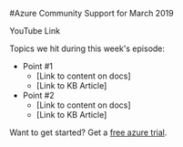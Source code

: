 #Azure Community Support for March 2019

YouTube Link

Topics we hit during this week's episode:

- Point #1 
  - [Link to content on docs] 
  - [Link to KB Article]
- Point #2
  - [Link to content on docs] 
  - [Link to KB Article]

Want to get started? Get a [free azure trial](http://aka.ms/aite-azurefree).